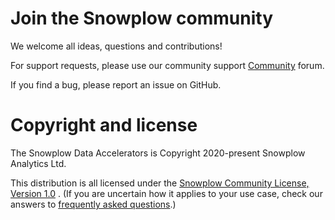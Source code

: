 # Join the Snowplow community

We welcome all ideas, questions and contributions!

For support requests, please use our community support [Community][community] forum.

If you find a bug, please report an issue on GitHub.

# Copyright and license

The Snowplow Data Accelerators is Copyright 2020-present Snowplow Analytics Ltd.

This distribution is all licensed under the [Snowplow Community License, Version 1.0][license] . (If you are uncertain how it applies to your use case, check our answers to [frequently asked questions](https://docs.snowplow.io/docs/contributing/community-license-faq/).)

[license]: https://docs.snowplow.io/community-license-1.0/
[community]: https://community.snowplow.io/
